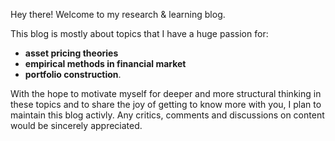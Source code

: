 Hey there! Welcome to my research & learning blog.

This blog is mostly about topics that I have a huge passion for: 
- **asset pricing theories**
- **empirical methods in financial market**
- **portfolio construction**. 

With the hope to motivate myself for deeper and more structural thinking in these topics and to share the joy of getting to know more with you, I plan to maintain this blog activly. Any critics, comments and discussions on content would be sincerely appreciated. 
